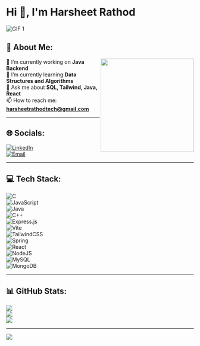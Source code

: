 # Hi 👋, I'm Harsheet Rathod  

![GIF 1](https://www.careerguide.com/career/wp-content/uploads/2020/03/giphy-7.gif)  

## 💫 About Me:  
<img align="right" src="https://media0.giphy.com/media/qgQUggAC3Pfv687qPC/giphy.gif" width="250"/>  

🔭 I’m currently working on **Java Backend**  
🌱 I’m currently learning **Data Structures and Algorithms**  
💬 Ask me about **SQL, Tailwind, Java, React**  
📫 How to reach me: **harsheetrathodtech@gmail.com**  

---

## 🌐 Socials:  
[![LinkedIn](https://img.shields.io/badge/LinkedIn-%230077B5.svg?logo=linkedin&logoColor=white)](https://linkedin.com/in/harsheetrathod22)  
[![Email](https://img.shields.io/badge/Email-D14836?logo=gmail&logoColor=white)](mailto:harsheetrathodtech@gmail.com)  

---

## 💻 Tech Stack:  
![C](https://img.shields.io/badge/c-%2300599C.svg?style=for-the-badge&logo=c&logoColor=white)  
![JavaScript](https://img.shields.io/badge/javascript-%23323330.svg?style=for-the-badge&logo=javascript&logoColor=%23F7DF1E)  
![Java](https://img.shields.io/badge/java-%23ED8B00.svg?style=for-the-badge&logo=openjdk&logoColor=white)  
![C++](https://img.shields.io/badge/c++-%2300599C.svg?style=for-the-badge&logo=c%2B%2B&logoColor=white)  
![Express.js](https://img.shields.io/badge/express.js-%23404d59.svg?style=for-the-badge&logo=express&logoColor=%2361DAFB)  
![Vite](https://img.shields.io/badge/vite-%23646CFF.svg?style=for-the-badge&logo=vite&logoColor=white)  
![TailwindCSS](https://img.shields.io/badge/tailwindcss-%2338B2AC.svg?style=for-the-badge&logo=tailwind-css&logoColor=white)  
![Spring](https://img.shields.io/badge/spring-%236DB33F.svg?style=for-the-badge&logo=spring&logoColor=white)  
![React](https://img.shields.io/badge/react-%2320232a.svg?style=for-the-badge&logo=react&logoColor=%2361DAFB)  
![NodeJS](https://img.shields.io/badge/node.js-6DA55F?style=for-the-badge&logo=node.js&logoColor=white)  
![MySQL](https://img.shields.io/badge/mysql-4479A1.svg?style=for-the-badge&logo=mysql&logoColor=white)  
![MongoDB](https://img.shields.io/badge/MongoDB-%234ea94b.svg?style=for-the-badge&logo=mongodb&logoColor=white)  

---

## 📊 GitHub Stats:  
![](https://github-readme-stats.vercel.app/api?username=harsheetrathod&theme=default&hide_border=false&include_all_commits=false&count_private=false)  
![](https://nirzak-streak-stats.vercel.app/?user=harsheetrathod&theme=default&hide_border=false)  
![](https://github-readme-stats.vercel.app/api/top-langs/?username=harsheetrathod&theme=default&hide_border=false&include_all_commits=false&count_private=false&layout=compact)  

---

[![](https://visitcount.itsvg.in/api?id=harsheetrathod&icon=0&color=0)](https://visitcount.itsvg.in)  

<!-- Proudly created with GPRM ( https://gprm.itsvg.in ) -->

